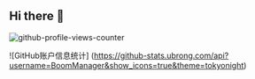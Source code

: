## Hi there 👋

<!--
**gift95/gift95** is a ✨ _special_ ✨ repository because its `README.md` (this file) appears on your GitHub profile.

Here are some ideas to get you started:

- 🔭 I’m currently working on ...
- 🌱 I’m currently learning ...
- 👯 I’m looking to collaborate on ...
- 🤔 I’m looking for help with ...
- 💬 Ask me about ...
- 📫 How to reach me: ...
- 😄 Pronouns: ...
- ⚡ Fun fact: ...
-->
![github-profile-views-counter](https://komarev.com/ghpvc/?username=gift95&color=brightgreen)

![GitHub账户信息统计]
(https://github-stats.ubrong.com/api?username=BoomManager&show_icons=true&theme=tokyonight)

